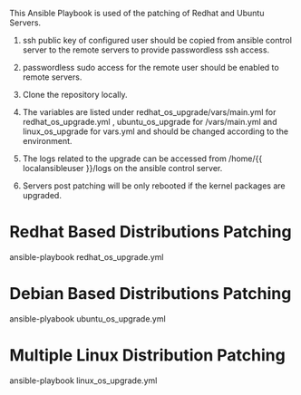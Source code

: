 This Ansible Playbook is used of the patching of Redhat and Ubuntu Servers.

1) ssh public key of configured user should be copied from ansible control server to the remote servers to provide passwordless ssh access.

2) passwordless sudo access for the  remote user should be enabled to remote servers.

3) Clone the repository locally.

4) The variables are listed under redhat_os_upgrade/vars/main.yml for redhat_os_upgrade.yml , ubuntu_os_upgrade for /vars/main.yml and linux_os_upgrade for vars.yml and should be changed according to the environment.

5) The logs related to the upgrade can be accessed from /home/{{ localansibleuser }}/logs on the ansible control server.

6) Servers post patching will be only rebooted if the kernel packages are upgraded.


Redhat Based Distributions Patching
===================================

ansible-playbook   redhat_os_upgrade.yml

Debian Based Distributions Patching
===================================

ansible-plyabook    ubuntu_os_upgrade.yml

Multiple Linux Distribution Patching
====================================

ansible-playbook   linux_os_upgrade.yml
